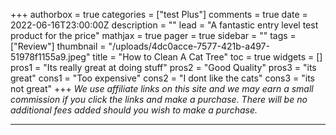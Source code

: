 +++
authorbox = true
categories = ["test Plus"]
comments = true
date = 2022-06-16T23:00:00Z
description = ""
lead = "A fantastic entry level test product for the price"
mathjax = true
pager = true
sidebar = ""
tags = ["Review"]
thumbnail = "/uploads/4dc0acce-7577-421b-a497-51978f1155a9.jpeg"
title = "How to Clean A Cat Tree"
toc = true
widgets = []
pros1 = "Its really great at doing stuff"
pros2 = "Good Quality"
pros3 = "its great"
cons1 = "Too expensive"
cons2 = "I dont like the cats"
cons3 = "its not great"
+++
_We use affiliate links on this site and we may earn a small commission if you click the links and make a purchase. There will be no additional fees added should you wish to make a purchase._

***
